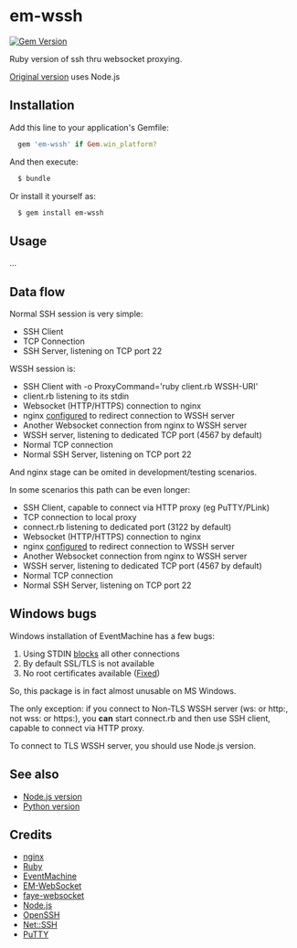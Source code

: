 # em-wssh

[![Gem Version](https://badge.fury.io/rb/em-wssh.svg)](http://badge.fury.io/rb/em-wssh)

Ruby version of ssh thru websocket proxying.

[Original version](https://github.com/ukoloff/wssh) uses Node.js

## Installation

Add this line to your application's Gemfile:

```ruby
  gem 'em-wssh' if Gem.win_platform?
```

And then execute:

```sh
  $ bundle
```

Or install it yourself as:

```sh
  $ gem install em-wssh
```

## Usage

...

## Data flow

Normal SSH session is very simple:

  * SSH Client
  * TCP Connection
  * SSH Server, listening on TCP port 22

WSSH session is:

  * SSH Client with -o ProxyCommand='ruby client.rb WSSH-URI'
  * client.rb listening to its stdin
  * Websocket (HTTP/HTTPS) connection to nginx
  * nginx [configured](nginx/ssh) to redirect connection to WSSH server
  * Another Websocket connection from nginx to WSSH server
  * WSSH server, listening to dedicated TCP port (4567 by default)
  * Normal TCP connection
  * Normal SSH Server, listening on TCP port 22

And nginx stage can be omited in development/testing scenarios.

In some scenarios this path can be even longer:

  * SSH Client, capable to connect via HTTP proxy (eg PuTTY/PLink)
  * TCP connection to local proxy
  * connect.rb listening to dedicated port (3122 by default)
  * Websocket (HTTP/HTTPS) connection to nginx
  * nginx [configured](nginx/ssh) to redirect connection to WSSH server
  * Another Websocket connection from nginx to WSSH server
  * WSSH server, listening to dedicated TCP port (4567 by default)
  * Normal TCP connection
  * Normal SSH Server, listening on TCP port 22

## Windows bugs

Windows installation of EventMachine has a few bugs:

  1. Using STDIN [blocks](https://groups.google.com/forum/#!topic/eventmachine/5rDIOA2uOoA) all other connections
  2. By default SSL/TLS is not available
  3. No root certificates available ([Fixed](https://github.com/ukoloff/openssl-win-root))

So, this package is in fact almost unusable on MS Windows.

The only exception: if you connect to Non-TLS WSSH server
(ws: or http:, not wss: or https:), you **can** start connect.rb
and then use SSH client, capable to connect via HTTP proxy.

To connect to TLS WSSH server, you should use Node.js version.

## See also

  * [Node.js version](https://github.com/ukoloff/wssh)
  * [Python version](https://github.com/progrium/wssh)

## Credits

  * [nginx](http://nginx.org/)
  * [Ruby](https://www.ruby-lang.org/)
  * [EventMachine](https://github.com/eventmachine/eventmachine)
  * [EM-WebSocket](https://github.com/igrigorik/em-websocket)
  * [faye-websocket](https://github.com/faye/faye-websocket-ruby)
  * [Node.js](http://nodejs.org/)
  * [OpenSSH](http://www.openssh.com/)
  * [Net::SSH](https://github.com/net-ssh/net-ssh)
  * [PuTTY](http://www.chiark.greenend.org.uk/~sgtatham/putty/)
